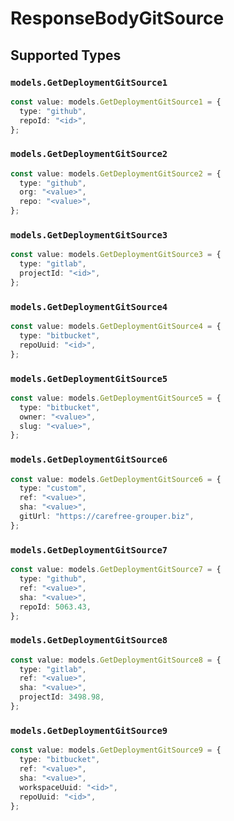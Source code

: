 # ResponseBodyGitSource


## Supported Types

### `models.GetDeploymentGitSource1`

```typescript
const value: models.GetDeploymentGitSource1 = {
  type: "github",
  repoId: "<id>",
};
```

### `models.GetDeploymentGitSource2`

```typescript
const value: models.GetDeploymentGitSource2 = {
  type: "github",
  org: "<value>",
  repo: "<value>",
};
```

### `models.GetDeploymentGitSource3`

```typescript
const value: models.GetDeploymentGitSource3 = {
  type: "gitlab",
  projectId: "<id>",
};
```

### `models.GetDeploymentGitSource4`

```typescript
const value: models.GetDeploymentGitSource4 = {
  type: "bitbucket",
  repoUuid: "<id>",
};
```

### `models.GetDeploymentGitSource5`

```typescript
const value: models.GetDeploymentGitSource5 = {
  type: "bitbucket",
  owner: "<value>",
  slug: "<value>",
};
```

### `models.GetDeploymentGitSource6`

```typescript
const value: models.GetDeploymentGitSource6 = {
  type: "custom",
  ref: "<value>",
  sha: "<value>",
  gitUrl: "https://carefree-grouper.biz",
};
```

### `models.GetDeploymentGitSource7`

```typescript
const value: models.GetDeploymentGitSource7 = {
  type: "github",
  ref: "<value>",
  sha: "<value>",
  repoId: 5063.43,
};
```

### `models.GetDeploymentGitSource8`

```typescript
const value: models.GetDeploymentGitSource8 = {
  type: "gitlab",
  ref: "<value>",
  sha: "<value>",
  projectId: 3498.98,
};
```

### `models.GetDeploymentGitSource9`

```typescript
const value: models.GetDeploymentGitSource9 = {
  type: "bitbucket",
  ref: "<value>",
  sha: "<value>",
  workspaceUuid: "<id>",
  repoUuid: "<id>",
};
```

